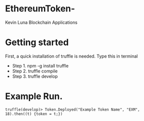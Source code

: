 # EthereumToken-

 Kevin Luna 
 Blockchain Applications
 
 # Getting started
 First, a quick installation of truffle is needed. Type this in terminal
 - Step 1. npm -g install truffle
 - Step 2. truffle compile 
 - Step 3. truffle develop
 
 # Example Run.
 `truffle(develop)> Token.Deployed("Example Token Name", "EXM", 18).then((t) {token = t;})`
 
 # 
